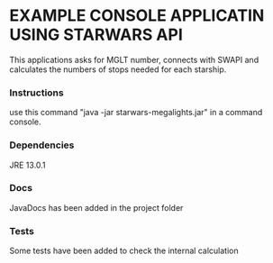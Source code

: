# EXAMPLE CONSOLE APPLICATIN USING STARWARS API

This applications asks for MGLT number, connects with SWAPI and calculates 
the numbers of stops needed for each starship.

### Instructions
use this command "java -jar starwars-megalights.jar" in a command console.

### Dependencies
JRE 13.0.1

### Docs
JavaDocs has been added in the project folder

### Tests
Some tests have been added to check the internal calculation

